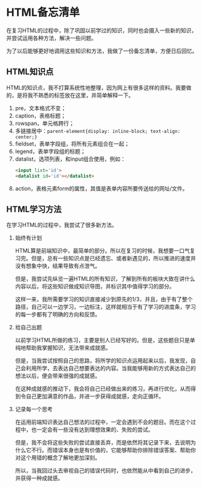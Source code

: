 # HTML备忘清单

在复习HTML的过程中，除了巩固以前学过的知识，同时也会摄入一些新的知识，并尝试运用各种方法，解决一些问题。

为了以后能够更好地调用这些知识和方法，我做了一份备忘清单，方便日后回忆。

## HTML知识点

HTML的知识点，我不打算系统性地整理，因为网上有很多这样的资料。我要做的，是将我不熟悉的标签放在这里，并简单解释一下。

1. pre，文本格式不变；
2. caption，表格标题；
3. rowspan，单元格跨行；
4. 多链接居中：`parent-element{display: inline-block; text-align: center;}`
5. fieldset，表单字段组，将所有元素组合在一起；
6. legend，表单字段组的标题；
7. datalist，选项列表，和input组合使用，例如：
	```html
	<input list='id'>
	<datalist id='id'></datalist>
	```
8. action，表格元素form的属性，其值是表单内容所要传送给的网址/文件。

## HTML学习方法

在学习HTML的过程中，我尝试了很多新方法。

1. 始终有计划

	HTML算是前端知识中，最简单的部分。所以在复习的时候，我想要一口气复习完。但是，总有一些知识点是已经遗忘、或者新遇见的，所以推进的速度并没有想象中快，结果导致有点泄气。
	
	但是，我尝试先纵览一遍HTML的所有知识，了解到所有的板块大致在讲什么内容以后，将这些知识做成知识导图，并标识其中值得学习的部分。
	
	这样一来，我所需要学习的知识直接减少到原先的1/3，并且，由于有了整个路径，自己可以一边学习，一边标注，这样就相当于有了学习的进度条，学习的每一步都有了明确的方向和反馈。
	
2. 给自己出题

	以前学习HTML所做的练习，主要是别人已经写好的。但是，这些题目只是单纯地帮助我掌握知识，无法带来成就感。
	
	但是，当我尝试按照自己的思路，将所学的知识点运用起来以后，我发现，自己会利用所学，去表达自己想要表达的内容。当我能够用新的方式表达自己的想法以后，便会带来很强的成就感。
	
	在这种成就感的推动下，我会将自己已经做出来的练习，再进行优化，从而得到令自己更加满意的作品，并进一步获得成就感，走向正循环。
	
3. 记录每一个思考

	在运用前端知识表达自己想法的过程中，一定会遇到不会的题目。而在这个过程中，也一定会有一些没有达到理想效果的、失败的尝试。
	
	但是，我不会将这些失败的尝试直接丢弃，而是依然将其记录下来，去说明为什么它不行。而错误本身也是有价值的，它能够帮助你排除错误答案、帮助你对这个用错的概念了解地更加深刻。
	
	所以，当我回过头去审视自己的错误代码时，也依然能从中看到自己的进步，并获得一种成就感。